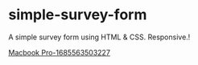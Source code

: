 # simple-survey-form

A simple survey form using HTML & CSS. Responsive.!

[Macbook Pro-1685563503227](https://github.com/vickneee/simple-survey-form/assets/93821265/9c205203-6b39-4ebc-b56f-9f2646574bc4)
